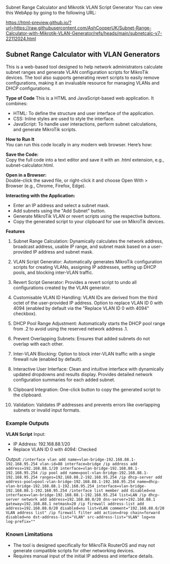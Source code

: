 Subnet Range Calculator and Mikrotik VLAN Script Generator
You can view this WebApp by going to the following URL:

https://html-preview.github.io/?url=https://raw.githubusercontent.com/AshCooperUK/Subnet-Range-Calculator-with-Mikrotik-VLAN-Generator/refs/heads/main/subnetcalc-v7-22112024.html


## Subnet Range Calculator with VLAN Generators
This is a web-based tool designed to help network administrators calculate subnet ranges and generate VLAN configuration scripts for MikroTik devices. The tool also supports generating revert scripts to easily remove configurations, making it an invaluable resource for managing VLANs and DHCP configurations.

**Type of Code**
This is a HTML and JavaScript-based web application. It combines:
  - HTML: To define the structure and user interface of the application.
  - CSS: Inline styles are used to style the interface.
  - JavaScript: To handle user interactions, perform subnet calculations, and generate MikroTik scripts.

**How to Run It**<br>
You can run this code locally in any modern web browser. Here’s how:

**Save the Code:**<br>
Copy the full code into a text editor and save it with an .html extension, e.g., subnet-calculator.html.

**Open in a Browser:**<br>
Double-click the saved file, or right-click it and choose Open With > Browser (e.g., Chrome, Firefox, Edge).

**Interacting with the Application:**
  - Enter an IP address and select a subnet mask.
  - Add subnets using the "Add Subnet" button.
  - Generate MikroTik VLAN or revert scripts using the respective buttons.
  - Copy the generated script to your clipboard for use on MikroTik devices.

**Features**

1. Subnet Range Calculation:
Dynamically calculates the network address, broadcast address, usable IP range, and subnet mask based on a user-provided IP address and subnet mask.

2. VLAN Script Generator:
Automatically generates MikroTik configuration scripts for creating VLANs, assigning IP addresses, setting up DHCP pools, and blocking inter-VLAN traffic.

3. Revert Script Generator:
Provides a revert script to undo all configurations created by the VLAN generator.

4. Customisable VLAN ID Handling:
VLAN IDs are derived from the third octet of the user-provided IP address.
Option to replace VLAN ID 0 with 4094 (enabled by default via the "Replace VLAN ID 0 with 4094" checkbox).

5. DHCP Pool Range Adjustment:
Automatically starts the DHCP pool range from .2 to avoid using the reserved network address .1.

6. Prevent Overlapping Subnets:
Ensures that added subnets do not overlap with each other.

7. Inter-VLAN Blocking:
Option to block inter-VLAN traffic with a single firewall rule (enabled by default).

8. Interactive User Interface:
Clean and intuitive interface with dynamically updated dropdowns and results display.
Provides detailed network configuration summaries for each added subnet.

9. Clipboard Integration:
One-click button to copy the generated script to the clipboard.

10. Validation:
Validates IP addresses and prevents errors like overlapping subnets or invalid input formats.

### Example Outputs
**VLAN Script**
Input:
- IP Address: 192.168.88.1/20
- Replace VLAN ID 0 with 4094: Checked

Output:
`/interface vlan add name=vlan-bridge-192.168.88.1-192.168.95.254 vlan-id=88 interface=bridge
/ip address add address=192.168.88.1/20 interface=vlan-bridge-192.168.88.1-192.168.95.254
/ip pool add name=pool-vlan-bridge-192.168.88.1-192.168.95.254 ranges=192.168.88.2-192.168.95.254
/ip dhcp-server add address-pool=pool-vlan-bridge-192.168.88.1-192.168.95.254 name=dhcp-vlan-bridge-192.168.88.1-192.168.95.254 interface=vlan-bridge-192.168.88.1-192.168.95.254
/interface list member add disabled=no interface=vlan-bridge-192.168.88.1-192.168.95.254 list=LAN
/ip dhcp-server network add address=192.168.88.0/20 dns-server=192.168.88.1 gateway=192.168.88.1 netmask=20
/ip firewall address-list add address=192.168.88.0/20 disabled=no list=VLAN comment="192.168.88.0/20 VLAN address list"
/ip firewall filter add action=drop chain=forward disabled=no dst-address-list="VLAN" src-address-list="VLAN" log=no log-prefix=""
`
### Known Limitations
- The tool is designed specifically for MikroTik RouterOS and may not generate compatible scripts for other networking devices.
- Requires manual input of the initial IP address and interface details.

